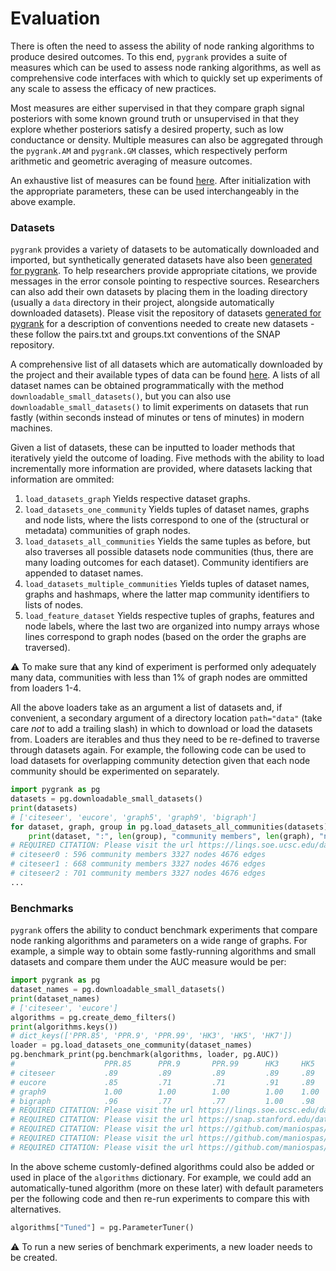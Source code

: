 # Evaluation
There is often the need to assess the ability of node ranking algorithms to 
produce desired outcomes. To this end, `pygrank` provides a suite of measures
which can be used to assess node ranking algorithms, as well as comprehensive
code interfaces with which to quickly set up experiments of any scale to assess
the efficacy of new practices.

Most measures are either supervised in that they compare graph signal posteriors
with some known ground truth or unsupervised in that they explore whether
posteriors satisfy a desired property, such as low conductance or density.
Multiple measures can also be aggregated through the `pygrank.AM` and 
`pygrank.GM` classes, which respectively perform arithmetic and geometric
averaging of measure outcomes.

An exhaustive list of measures can be
found [here](../generated/measures.md). After initialization with the appropriate
parameters, these can be used interchangeably in the above example.

### Datasets
`pygrank` provides a variety of datasets to be automatically downloaded
and imported, but synthetically generated datasets have also been
[generated for pygrank](https://github.com/maniospas/pygrank-datasets).
To help researchers provide appropriate citations,
we provide messages in the error console pointing to respective sources.
Researchers can also add their own datasets by placing them in the loading
directory (usually a `data` directory in their project, alongside automatically
downloaded datasets). Please visit the repository of datasets
[generated for pygrank](https://github.com/maniospas/pygrank-datasets) for
a description of conventions needed to create new datasets - these follow
the pairs.txt and groups.txt conventions of the SNAP repository.

A comprehensive list of all datasets which are automatically downloaded by the project 
and their available types of data can 
be found [here](datasets.md). A lists of all dataset names can be obtained 
programmatically with the method `downloadable_small_datasets()`, but 
you can also use `downloadable_small_datasets()` to limit experiments
on datasets that run fastly (within seconds instead of minutes or tens of minutes)
in modern machines.

Given a list of datasets, these can be inputted to loader methods that
iteratively yield the outcome of loading. Five methods with the ability to load
incrementally more information are provided, where datasets lacking that information
are ommited:

1. `load_datasets_graph` Yields respective dataset graphs.
2. `load_datasets_one_community` Yields tuples of dataset names, graphs and node lists, where the lists correspond to one of the (structural or metadata) communities of graph nodes.
3. `load_datasets_all_communities` Yields the same tuples as before, but also traverses all possible datasets node communities (thus, there are many loading outcomes for each dataset). Community identifiers are appended to dataset names.
4. `load_datasets_multiple_communities` Yields tuples of dataset names, graphs and hashmaps, where the latter map community identifiers to lists of nodes. 
5. `load_feature_dataset` Yields respective tuples of graphs, features and node labels, where the last two are organized into numpy arrays whose lines correspond to graph nodes (based on the order the graphs are traversed).

:warning: To make sure that any kind of experiment is performed only adequately many data, communities with less than
1% of graph nodes are ommitted from loaders 1-4.

All the above loaders take as an argument a list of datasets and, if convenient,
a secondary argument of a directory location `path="data"`
(take care *not* to add a trailing slash) 
in which to download or load the datasets from. Loaders are iterables and thus they need to be re-defined to traverse
through datasets again. For example, the following code can be used to load datasets for overlapping community detection
given that each node community should be experimented on separately.

```python
import pygrank as pg
datasets = pg.downloadable_small_datasets()
print(datasets)
# ['citeseer', 'eucore', 'graph5', 'graph9', 'bigraph']
for dataset, graph, group in pg.load_datasets_all_communities(datasets):
    print(dataset, ":", len(group), "community members", len(graph), "nodes",  graph.number_of_edges(), "edges")
# REQUIRED CITATION: Please visit the url https://linqs.soe.ucsc.edu/data for instructions on how to cite the dataset citeseer in your research
# citeseer0 : 596 community members 3327 nodes 4676 edges
# citeseer1 : 668 community members 3327 nodes 4676 edges
# citeseer2 : 701 community members 3327 nodes 4676 edges
...
```


### Benchmarks
`pygrank` offers the ability to conduct benchmark experiments that compare
node ranking algorithms and parameters on a wide range of graphs. For example,
a simple way to obtain some fastly-running algorithms and small datasets and
compare them under the AUC measure would be per:

```python
import pygrank as pg
dataset_names = pg.downloadable_small_datasets()
print(dataset_names)
# ['citeseer', 'eucore']
algorithms = pg.create_demo_filters()
print(algorithms.keys())
# dict_keys(['PPR.85', 'PPR.9', 'PPR.99', 'HK3', 'HK5', 'HK7'])
loader = pg.load_datasets_one_community(dataset_names)
pg.benchmark_print(pg.benchmark(algorithms, loader, pg.AUC))
#                	 PPR.85  	 PPR.9  	 PPR.99  	 HK3  	 HK5  	 HK7 
# citeseer       	 .89     	 .89    	 .89     	 .89  	 .89  	 .89 
# eucore         	 .85     	 .71    	 .71     	 .91  	 .89  	 .83 
# graph9         	 1.00    	 1.00   	 1.00    	 1.00 	 1.00 	 1.00
# bigraph        	 .96     	 .77    	 .77     	 1.00 	 .98  	 .86 
# REQUIRED CITATION: Please visit the url https://linqs.soe.ucsc.edu/data for instructions on how to cite the dataset citeseer in your research
# REQUIRED CITATION: Please visit the url https://snap.stanford.edu/data/email-Eu-core.html for instructions on how to cite the dataset eucore in your research
# REQUIRED CITATION: Please visit the url https://github.com/maniospas/pygrank-datasets for instructions on how to cite the dataset graph5 in your research
# REQUIRED CITATION: Please visit the url https://github.com/maniospas/pygrank-datasets for instructions on how to cite the dataset graph9 in your research
# REQUIRED CITATION: Please visit the url https://github.com/maniospas/pygrank-datasets for instructions on how to cite the dataset bigraph in your research
```

In the above scheme customly-defined algorithms could also be added
or used in place of the `algorithms` dictionary.
For example, we could add an automatically-tuned
algorithm (more on these later) with default parameters per the following code and
then re-run experiments to compare this with alternatives.

```python
algorithms["Tuned"] = pg.ParameterTuner()
```

:warning: To run a new series of benchmark experiments, a new loader needs to be created.

